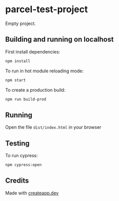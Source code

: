 # parcel-test-project

Empty project.

## Building and running on localhost

First install dependencies:

```sh
npm install
```

To run in hot module reloading mode:

```sh
npm start
```

To create a production build:

```sh
npm run build-prod
```

## Running

Open the file `dist/index.html` in your browser

## Testing

To run cypress:

```sh
npm cypress:open
```

## Credits

Made with [createapp.dev](https://createapp.dev/)

